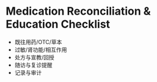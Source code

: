 # Medication Reconciliation & Education Checklist

- 既往用药/OTC/草本
- 过敏/肾功能/相互作用
- 处方与宣教/回授
- 随访与复诊提醒
- 记录与审计
